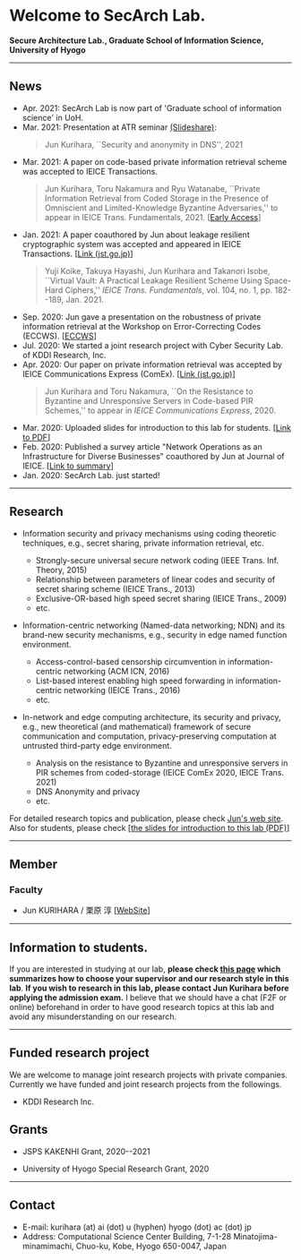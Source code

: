 # Welcome to SecArch Lab.

**Secure Architecture Lab., Graduate School of Information Science, University of Hyogo**

---

## News

- Apr. 2021: SecArch Lab is now part of 'Graduate school of information science' in UoH.
- Mar. 2021: Presentation at ATR seminar [(Slideshare)](https://www.slideshare.net/JunKurihara2/20210315atr-seminer):
  > Jun Kurihara, ``Security and anonymity in DNS'', 2021
- Mar. 2021: A paper on code-based private information retrieval scheme was accepted to IEICE Transactions.
  > Jun Kurihara, Toru Nakamura and Ryu Watanabe, ``Private Information Retrieval from Coded Storage in the Presence of Omniscient and Limited-Knowledge Byzantine Adversaries,'' to appear in IEICE Trans. Fundamentals, 2021.
  > [[Early Access](https://search.ieice.org/bin/summary_advpub.php?id=2020DMP0018&category=A&lang=E&abst=)]
- Jan. 2021: A paper coauthored by Jun about leakage resilient cryptographic system was accepted and appeared in IEICE Transactions. [[Link (jst.go.jp)](https://www.jstage.jst.go.jp/article/transfun/E104.A/1/E104.A_2020CIP0026/_article)]
  > Yuji Koike, Takuya Hayashi, Jun Kurihara and Takanori Isobe, ``Virtual Vault: A Practical Leakage Resilient Scheme Using Space-Hard Ciphers,'' *IEICE Trans. Fundamentals*, vol. 104, no. 1, pp. 182--189, Jan. 2021.
- Sep. 2020: Jun gave a presentation on the robustness of private information retrieval at the Workshop on Error-Correcting Codes (ECCWS). [[ECCWS](https://manau.jp/WS/ECCWS/)]
- Jul. 2020: We started a joint research project with Cyber Security Lab. of KDDI Research, Inc.
- Apr. 2020: Our paper on private information retrieval was accepted by IEICE Communications Express (ComEx). [[Link (jst.go.jp)](https://www.jstage.jst.go.jp/article/comex/advpub/0/advpub_2020XBL0055/_article)]
  > Jun Kurihara and Toru Nakamura, ``On the Resistance to Byzantine and Unresponsive Servers in Code-based PIR Schemes,'' to appear in *IEICE Communications Express*, 2020.
- Mar. 2020: Uploaded slides for introduction to this lab for students. [[Link to PDF](./repo/lab-info-20200326.pdf)]
- Feb. 2020: Published a survey article "Network Operations as an Infrastructure for Diverse Businesses" coauthored by Jun at Journal of IEICE. [[Link to summary](https://www.journal.ieice.org/summary.php?id=k103_2_155&year=2020&lang=J)]
- Jan. 2020: SecArch Lab. just started!

---

## Research

- Information security and privacy mechanisms using coding theoretic techniques, e.g., secret sharing, private information retrieval, etc.
  - Strongly-secure universal secure network coding (IEEE Trans. Inf. Theory, 2015)
  - Relationship between parameters of linear codes and security of secret sharing scheme (IEICE Trans., 2013)
  - Exclusive-OR-based high speed secret sharing (IEICE Trans., 2009)
  - etc.

- Information-centric networking (Named-data networking; NDN) and its brand-new security mechanisms, e.g., security in edge named function environment.
  - Access-control-based censorship circumvention in information-centric networking (ACM ICN, 2016)
  - List-based interest enabling high speed forwarding in information-centric networking (IEICE Trans., 2016)
  - etc.

- In-network and edge computing architecture, its security and privacy, e.g., new theoretical (and mathematical) framework of secure communication and computation, privacy-preserving computation at untrusted third-party edge environment.
  - Analysis on the resistance to Byzantine and unresponsive servers in PIR schemes from coded-storage (IEICE ComEx 2020, IEICE Trans. 2021)
  - DNS Anonymity and privacy
  - etc.

For detailed research topics and publication, please check [Jun's web site](https://junkurihara.github.io). Also for students, please check [[the slides for introduction to this lab (PDF)](./repo/lab-info-20200326.pdf)]

---

## Member

### Faculty

- Jun KURIHARA / 栗原 淳 [[WebSite](https://junkurihara.github.io)]

---

## Information to students.

If you are interested in studying at our lab, **please check [this page](./en/to-students.md) which summarizes how to choose your supervisor and our research style in this lab**. **If you wish to research in this lab, please contact Jun Kurihara before applying the admission exam.** I believe that we should have a chat (F2F or online) beforehand in order to have good research topics at this lab and avoid any misunderstanding on our research.

---

## Funded research project

We are welcome to manage joint research projects with private companies.
Currently we have funded and joint research projects from the followings.

- KDDI Research Inc.

## Grants

- JSPS KAKENHI Grant, 2020--2021

- University of Hyogo Special Research Grant, 2020

---

## Contact

- E-mail: kurihara (at) ai (dot) u (hyphen) hyogo (dot) ac (dot) jp
- Address: Computational Science Center Building, 7-1-28 Minatojima-minamimachi, Chuo-ku, Kobe, Hyogo 650-0047, Japan
